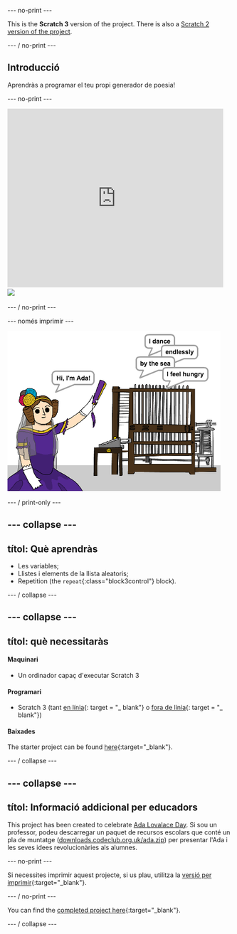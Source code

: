 \--- no-print \---

This is the **Scratch 3** version of the project. There is also a [Scratch 2 version of the project](https://projects.raspberrypi.org/en/projects/poetry-generator-scratch2).

\--- / no-print \---

## Introducció

Aprendràs a programar el teu propi generador de poesia!

\--- no-print \---

<div class="scratch-preview">
  <iframe allowtransparency="true" width="485" height="402" src="https://scratch.mit.edu/projects/embed/77844926/?autostart=false" frameborder="0" scrolling="no"></iframe>
  <img src="imatges / poetry-final.png">
</div>

\--- / no-print \---

\--- només imprimir \---

![game screenshot](images/poetry-final.png)

\--- / print-only \---

## \--- collapse \---

## títol: Què aprendràs

+ Les variables;
+ Llistes i elements de la llista aleatoris;
+ Repetition (the `repeat`{:class="block3control"} block).

\--- / collapse \---

## \--- collapse \---

## títol: què necessitaràs

#### Maquinari

+ Un ordinador capaç d'executar Scratch 3

#### Programari

+ Scratch 3 (tant [en línia](http://rpf.io/scratchon){: target = "_ blank"} o [fora de línia](http://rpf.io/scratchoff){: target = "_ blank"})

#### Baixades

The starter project can be found [here](http://rpf.io/p/en/poetry-generator-go){:target="_blank"}.

\--- / collapse \---

## \--- collapse \---

## títol: Informació addicional per educadors

This project has been created to celebrate [Ada Lovalace Day](https://findingada.com). Si sou un professor, podeu descarregar un paquet de recursos escolars que conté un pla de muntatge ([downloads.codeclub.org.uk/ada.zip](http://downloads.codeclub.org.uk/ada.zip)) per presentar l'Ada i les seves idees revolucionàries als alumnes.

\--- no-print \---

Si necessites imprimir aquest projecte, si us plau, utilitza la [versió per imprimir](https://projects.raspberrypi.org/en/projects/poetry-generator/print){:target="_blank"}.

\--- / no-print \---

You can find the [completed project here](http://rpf.io/p/en/poetry-generator-get){:target="_blank"}.

\--- / collapse \---
